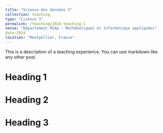 ```yaml
---
title: "Science des données 3"
collection: teaching
type: "Licence 3"
permalink: /teaching/2024-teaching-1
venue: "Département MIAp - Mathématiques et informatique appliquées"
date:2024
location: "Montpellier, France"
---
```


This is a description of a teaching experience. You can use markdown like any other post.

Heading 1
======

Heading 2
======

Heading 3
======